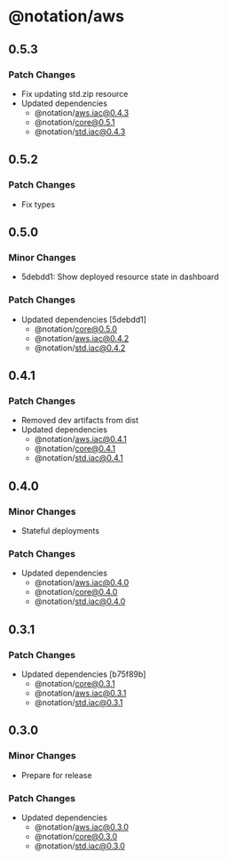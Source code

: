 # @notation/aws

## 0.5.3

### Patch Changes

- Fix updating std.zip resource
- Updated dependencies
  - @notation/aws.iac@0.4.3
  - @notation/core@0.5.1
  - @notation/std.iac@0.4.3

## 0.5.2

### Patch Changes

- Fix types

## 0.5.0

### Minor Changes

- 5debdd1: Show deployed resource state in dashboard

### Patch Changes

- Updated dependencies [5debdd1]
  - @notation/core@0.5.0
  - @notation/aws.iac@0.4.2
  - @notation/std.iac@0.4.2

## 0.4.1

### Patch Changes

- Removed dev artifacts from dist
- Updated dependencies
  - @notation/aws.iac@0.4.1
  - @notation/core@0.4.1
  - @notation/std.iac@0.4.1

## 0.4.0

### Minor Changes

- Stateful deployments

### Patch Changes

- Updated dependencies
  - @notation/aws.iac@0.4.0
  - @notation/core@0.4.0
  - @notation/std.iac@0.4.0

## 0.3.1

### Patch Changes

- Updated dependencies [b75f89b]
  - @notation/core@0.3.1
  - @notation/aws.iac@0.3.1
  - @notation/std.iac@0.3.1

## 0.3.0

### Minor Changes

- Prepare for release

### Patch Changes

- Updated dependencies
  - @notation/aws.iac@0.3.0
  - @notation/core@0.3.0
  - @notation/std.iac@0.3.0
